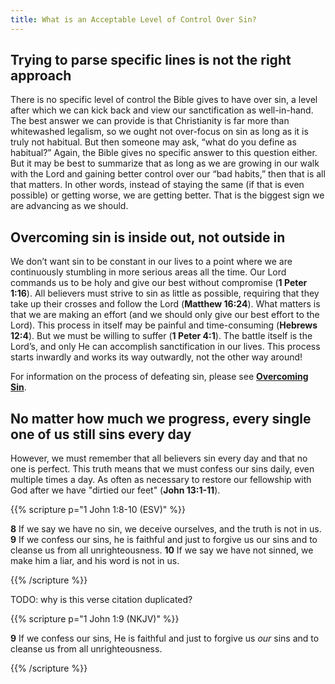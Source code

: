 ```yaml
---
title: What is an Acceptable Level of Control Over Sin?
---
```


## Trying to parse specific lines is not the right approach

There is no specific level of control the Bible gives to have over sin, a level after which we can kick back and view our sanctification as well-in-hand. The best answer we can provide is that Christianity is far more than whitewashed legalism, so we ought not over-focus on sin as long as it is truly not habitual. But then someone may ask, “what do you define as habitual?” Again, the Bible gives no specific answer to this question either. But it may be best to summarize that as long as we are growing in our walk with the Lord and gaining better control over our “bad habits,” then that is all that matters. In other words, instead of staying the same (if that is even possible) or getting worse, we are getting better. That is the biggest sign we are advancing as we should.

## Overcoming sin is inside out, not outside in

We don’t want sin to be constant in our lives to a point where we are continuously stumbling in more serious areas all the time. Our Lord commands us to be holy and give our best without compromise (**1 Peter 1:16**). All believers must strive to sin as little as possible, requiring that they take up their crosses and follow the Lord (**Matthew 16:24**). What matters is that we are making an effort (and we should only give our best effort to the Lord). This process in itself may be painful and time-consuming (**Hebrews 12:4**). But we must be willing to suffer (**1 Peter 4:1**). The battle itself is the Lord’s, and only He can accomplish sanctification in our lives. This process starts inwardly and works its way outwardly, not the other way around! 

For information on the process of defeating sin, please see [**Overcoming Sin**](/large-topical/overcoming-sin/).

## No matter how much we progress, every single one of us still sins every day

However, we must remember that all believers sin every day and that no one is perfect. This truth means that we must confess our sins daily, even multiple times a day. As often as necessary to restore our fellowship with God after we have "dirtied our feet" (**John 13:1-11**). 

{{% scripture p="1 John 1:8-10 (ESV)" %}} 

**8** If we say we have no sin, we deceive ourselves, and the truth is not in us. **9** If we confess our sins, he is faithful and just to forgive us our sins and to cleanse us from all unrighteousness. **10** If we say we have not sinned, we make him a liar, and his word is not in us.

{{% /scripture %}} 


TODO: why is this verse citation duplicated?

{{% scripture p="1 John 1:9 (NKJV)" %}} 

**9** If we confess our sins, He is faithful and just to forgive us *our* sins and to cleanse us from all unrighteousness.

{{% /scripture %}} 
